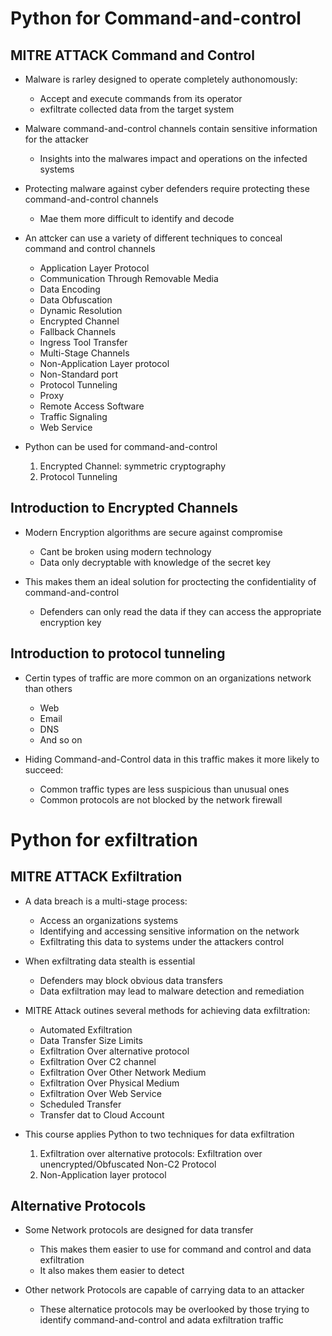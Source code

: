 # Python for Command-and-control
## MITRE ATTACK Command and Control
* Malware is rarley designed to operate completely authonomously:
    - Accept and execute commands from its operator
    - exfiltrate collected data from the target system

* Malware command-and-control channels contain sensitive information for the attacker
    - Insights into the malwares impact and operations on the infected systems

* Protecting malware against cyber defenders require protecting these command-and-control channels
    - Mae them more difficult to identify and decode

* An attcker can use a variety of different techniques to conceal command and control channels
    - Application Layer Protocol
    - Communication Through Removable Media
    - Data Encoding
    - Data Obfuscation
    - Dynamic Resolution
    - Encrypted Channel
    - Fallback Channels
    - Ingress Tool Transfer
    - Multi-Stage Channels
    - Non-Application Layer protocol
    - Non-Standard port
    - Protocol Tunneling
    - Proxy
    - Remote Access Software
    - Traffic Signaling 
    - Web Service

* Python can be used for command-and-control
    1. Encrypted Channel: symmetric cryptography
    2. Protocol Tunneling

## Introduction to Encrypted Channels
* Modern Encryption algorithms are secure against compromise
    - Cant be broken using modern technology
    - Data only decryptable with knowledge of the secret key

* This makes them an ideal solution for proctecting the confidentiality of command-and-control
    - Defenders can only read the data if they can access the appropriate encryption key

## Introduction to protocol tunneling
* Certin types of traffic are more common on an organizations network than others
    - Web
    - Email
    - DNS
    - And so on

* Hiding Command-and-Control data in this traffic makes it more likely to succeed:
    - Common traffic types are less suspicious than unusual ones
    - Common protocols are not blocked by the network firewall


# Python for exfiltration
## MITRE ATTACK Exfiltration
* A data breach is a multi-stage process:
    - Access an organizations systems
    - Identifying and accessing sensitive information on the network
    - Exfiltrating this data to systems under the attackers control

* When exfiltrating data stealth is essential
    - Defenders may block obvious data transfers
    - Data exfiltration may lead to malware detection and remediation

* MITRE Attack outines several methods for achieving data exfiltration:
    - Automated Exfiltration
    - Data Transfer Size Limits
    - Exfiltration Over alternative protocol
    - Exfiltration Over C2 channel
    - Exfiltration Over Other Network Medium
    - Exfiltration Over Physical Medium
    - Exfiltration Over Web Service
    - Scheduled Transfer
    - Transfer dat to Cloud Account

* This course applies Python to two techniques for data exfiltration
    1. Exfiltration over alternative protocols: Exfiltration over unencrypted/Obfuscated Non-C2 Protocol
    2. Non-Application layer protocol

## Alternative Protocols 
* Some Network protocols are designed for data transfer
    - This makes them easier to use for command and control and data exfiltration
    - It also makes them easier to detect

* Other network Protocols are capable of carrying data to an attacker
    - These alternatice protocols may be overlooked by those trying to identify command-and-control and adata exfiltration traffic


